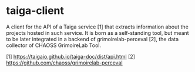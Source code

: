 # taiga-client
A client for the API of a Taiga service [1] that extracts information about the projects hosted in such service.
It is born as a self-standing tool, but meant to be later integrated in a backend of grimoirelab-perceval [2], the data collector of CHAOSS GrimoireLab Tool.

[1] https://taigaio.github.io/taiga-doc/dist/api.html
[2] https://github.com/chaoss/grimoirelab-perceval
